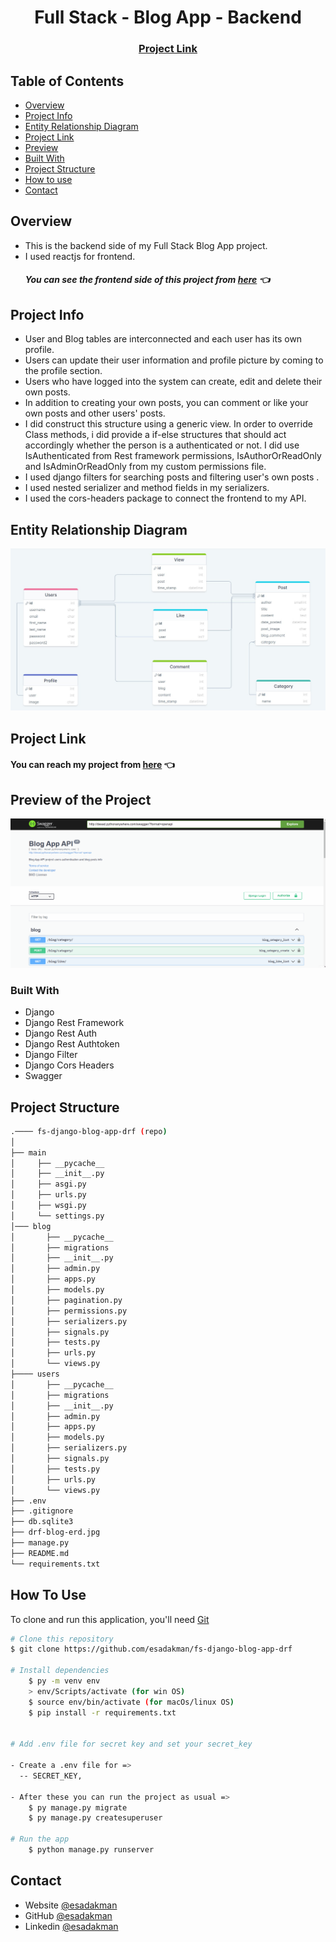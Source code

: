 <h1 align="center">Full Stack - Blog App - Backend</h1>

<div align="center">
  <h3>
    <a href="https://desad.pythonanywhere.com/">
      Project Link
    </a>
  </h3>
</div>

<!-- TABLE OF CONTENTS -->

## Table of Contents

- [Overview](#overview)
- [Project Info](#projectinfo)
- [Entity Relationship Diagram](#entity-relationship-diagram)
- [Project Link](#project-link)
- [Preview](#preview-of-the-project)
- [Built With](#built-with)
- [Project Structure](#project-structure)
- [How to use](#how-to-use)
- [Contact](#contact)

## Overview

- This is the backend side of my Full Stack Blog App project.
- I used reactjs for frontend.
  ##### You can see the frontend side of this project from [here](https://github.com/esadakman/fs-reactjs-blog-app) 👈

## Project Info

<ul>
    <li>User and Blog tables are interconnected and each user has its own profile.</li>
    <li>Users can update their user information and profile picture by coming to the profile section.</li>
    <li>Users who have logged into the system can create, edit and delete their own posts.</li>
    <li>In addition to creating your own posts, you can comment or like your own posts and other users' posts.</li> 
    <li>I did construct this structure using a generic view. In order to override Class methods, i did provide a if-else structures that should act accordingly whether the person is a authenticated or not. I did use IsAuthenticated from Rest framework permissions, IsAuthorOrReadOnly and IsAdminOrReadOnly from my custom permissions file.</li>
    <li>I used django filters for searching posts and filtering user's own posts .</li>
    <li>I used nested serializer and method fields in my serializers.</li>
    <li>I used the cors-headers package to connect the frontend to my API.</li>
</ul> 

<!-- ERD -->

## Entity Relationship Diagram

<img src="./drf-blog-erd.jpg" alt="erd" />

 <!-- OVERVIEW -->

## Project Link

#### You can reach my project from [here](https://desad.pythonanywhere.com/) 👈

## Preview of the Project

<img src="./blog-api-gif.gif" alt="erd" />

### Built With

<!-- This section should list any major frameworks that you built your project using. Here are a few examples.-->

- Django
- Django Rest Framework
- Django Rest Auth
- Django Rest Authtoken
- Django Filter
- Django Cors Headers
- Swagger

## Project Structure

```bash
.──── fs-django-blog-app-drf (repo)
│
├── main
│     ├── __pycache__
│     ├── __init__.py
│     ├── asgi.py
│     ├── urls.py
│     ├── wsgi.py
│     └── settings.py
│─── blog
│       ├── __pycache__
│       ├── migrations
│       ├── __init__.py
│       ├── admin.py
│       ├── apps.py
│       ├── models.py
│       ├── pagination.py
│       ├── permissions.py
│       ├── serializers.py
│       ├── signals.py
│       ├── tests.py
│       ├── urls.py
│       └── views.py
├──── users
│       ├── __pycache__
│       ├── migrations
│       ├── __init__.py
│       ├── admin.py
│       ├── apps.py
│       ├── models.py
│       ├── serializers.py
│       ├── signals.py
│       ├── tests.py
│       ├── urls.py
│       └── views.py
├── .env
├── .gitignore
├── db.sqlite3
├── drf-blog-erd.jpg
├── manage.py 
├── README.md 
└── requirements.txt

```

## How To Use

To clone and run this application, you'll need [Git](https://git-scm.com)

```bash
# Clone this repository
$ git clone https://github.com/esadakman/fs-django-blog-app-drf

# Install dependencies
    $ py -m venv env
    > env/Scripts/activate (for win OS)
    $ source env/bin/activate (for macOs/linux OS)
    $ pip install -r requirements.txt


# Add .env file for secret key and set your secret_key

- Create a .env file for =>
  -- SECRET_KEY,

- After these you can run the project as usual =>
    $ py manage.py migrate
    $ py manage.py createsuperuser

# Run the app
    $ python manage.py runserver
```

## Contact

- Website [@esadakman](https://esadakman.github.io/)
- GitHub [@esadakman](https://github.com/esadakman)
- Linkedin [@esadakman](https://www.linkedin.com/in/esadakman/)


<!-- https://i1.sndcdn.com/avatars-000653088231-tq43x8-t500x500.jpg

https://www.kindpng.com/picc/m/364-3647671_software-developer-computer-servers-web-others-software-developer.png

https://t3.ftcdn.net/jpg/03/68/27/70/360_F_368277003_kREZiZn0loWALjJA6ST9EXIYwJYHXwQ7.jpg

https://www.technopat.net/sosyal/eklenti/sadasdadsasd-jpg.899589/

# WORLD = 'world'
# ENVIRONMENT = 'environment'
# TECHNOLOGY = 'technology'
# DESIGN = 'design'
# CULTURE = 'culture'
# BUSINESS = 'business'
# POLITICS = 'politics'
# SOFTWARE = 'software'
# SCIENCE = 'science'
# HEALTH = 'health'
# STYLE = 'style'
# TRAVEL = 'travel'
# OTHER = 'other' -->